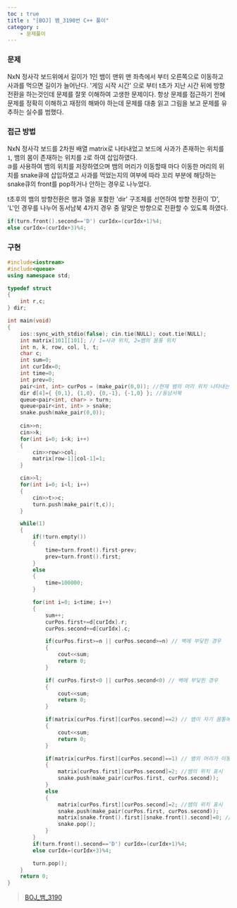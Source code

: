 ```yaml
---
toc : true
title : "[BOJ] 뱀_3190번 C++ 풀이"
category :
    - 문제풀이
---
```

### 문제 
NxN 정사각 보드위에서 길이가 1인 뱀이 맨위 맨 좌측에서 부터 오른쪽으로 이동하고 사과를 먹으면 길이가 늘어난다. '게임 시작 시간' 으로 부터 t초가 지난 시간 뒤에 방향 전환을 하는것인데 문제를 잘못 이해하여 고생한 문제이다. 항상 문제를 접근하기 전에 문제를 정확히 이해하고 재정의 해봐야 하는데 문제를 대충 읽고 그림을 보고 문제를 유추하는 실수를 범했다. 

### 접근 방법
NxN 정사각 보드를 2차원 배열 matrix로 나타내었고 보드에 사과가 존재하는 위치를 `1`, 뱀의 몸이 존재하는 위치를 `2`로 하여 삽입하였다.<br>
`큐`를 사용하여 뱀의 위치를 저장하였으며 뱀의 머리가 이동할때 마다 이동한 머리의 위치를 snake큐에 삽입하였고 사과를 먹었는지의 여부에 따라 꼬리 부분에 해당하는 snake큐의 front를 pop하거나 안하는 경우로 나누었다.<br>

t초후의 뱀의 방향전환은 행과 열을 포함한 'dir' 구조체를 선언하여 방향 전환이 'D', 'L'인 경우를 나누어 동서남북 4가지 경우 중 알맞은 방향으로 전환할 수 있도록 하였다.
``` cpp
if(turn.front().second=='D') curIdx=(curIdx+1)%4;
else curIdx=(curIdx+3)%4;
```

### 구현
``` cpp
#include<iostream>
#include<queue>
using namespace std;

typedef struct
{
    int r,c;
} dir;

int main(void)
{
    ios::sync_with_stdio(false); cin.tie(NULL); cout.tie(NULL);
    int matrix[101][101]; // 1=사과 위치, 2=뱀의 몸통 위치
    int n, k, row, col, l, t;
    char c;
    int sum=0;
    int curIdx=0;
    int time=0;
    int prev=0;
    pair<int, int> curPos = (make_pair(0,0)); //현재 뱀의 머리 위치 나타내는 변수
    dir d[4]={ {0,1}, {1,0}, {0,-1}, {-1,0} }; //동남서북
    queue<pair<int, char> > turn;
    queue<pair<int, int> > snake;
    snake.push(make_pair(0,0));
    
    cin>>n;
    cin>>k;
    for(int i=0; i<k; i++)
    {
        cin>>row>>col;
        matrix[row-1][col-1]=1;
    }

    cin>>l;
    for(int i=0; i<l; i++)
    {
        cin>>t>>c;
        turn.push(make_pair(t,c));
    }

    while(1)
    {
        if(!turn.empty())
        {
            time=turn.front().first-prev;
            prev=turn.front().first;
        }
        else
        {
            time=100000;
        }

        for(int i=0; i<time; i++)
        {
            sum++;
            curPos.first+=d[curIdx].r;
            curPos.second+=d[curIdx].c;

            if(curPos.first>=n || curPos.second>=n) // 벽에 부딫힌 경우
            {
                cout<<sum;
                return 0;
            }

            if( curPos.first<0 || curPos.second<0) // 벽에 부딫힌 경우
            {
                cout<<sum;
                return 0;
            }

            if(matrix[curPos.first][curPos.second]==2) // 뱀이 자기 몸통에 부딫히는 경우
            {
                cout<<sum;
                return 0;
            }

            if(matrix[curPos.first][curPos.second]==1) // 뱀의 머리가 이동한 위치에 사과 있을 경우
            {
                matrix[curPos.first][curPos.second]=2; //뱀의 위치 표시
                snake.push(make_pair(curPos.first, curPos.second));
            }
            else
            {
                matrix[curPos.first][curPos.second]=2; //뱀의 위치 표시
                snake.push(make_pair(curPos.first, curPos.second));
                matrix[snake.front().first][snake.front().second]=0; //꼬리 부분 이동 
                snake.pop();
            }
        }
        if(turn.front().second=='D') curIdx=(curIdx+1)%4;
        else curIdx=(curIdx+3)%4;

        turn.pop();
    }
    return 0;
}
```

> [BOJ_뱀_3190](https://www.acmicpc.net/problem/3190)
